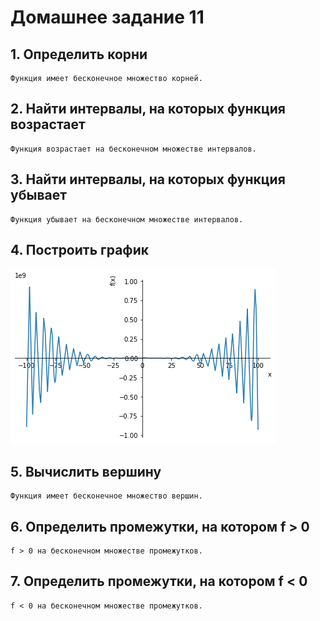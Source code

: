 # Домашнее задание 11

##  1. Определить корни 

    Функция имеет бесконечное множество корней.

## 2. Найти интервалы, на которых функция возрастает

    Функция возрастает на бесконечном множестве интервалов.

## 3. Найти интервалы, на которых функция убывает

    Функция убывает на бесконечном множестве интервалов.

## 4. Построить график

![График функции](hw11.jpeg)

## 5. Вычислить вершину

    Функция имеет бесконечное множество вершин.

## 6. Определить промежутки, на котором f > 0

    f > 0 на бесконечном множестве промежутков.


## 7. Определить промежутки, на котором f < 0

    f < 0 на бесконечном множестве промежутков.